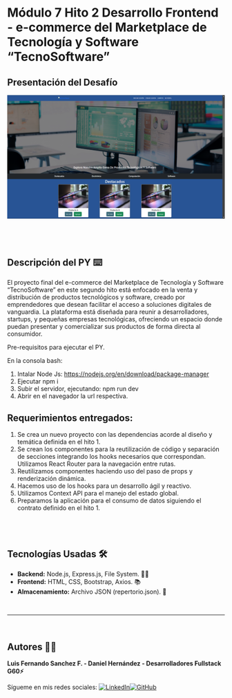 # Módulo 7 Hito 2 Desarrollo Frontend - e-commerce del Marketplace de Tecnología y Software “TecnoSoftware”

## Presentación del Desafío

![Pantalla VSCode](./public/img/pantallaReadme.png)

## <br/>

## Descripción del PY ⌨️

El proyecto final del e-commerce del Marketplace de Tecnología y Software “TecnoSoftware” en este segundo hito está enfocado en la venta y distribución de productos tecnológicos y software, creado por emprendedores que desean facilitar el acceso a soluciones digitales de vanguardia. La plataforma está diseñada para reunir a desarrolladores, startups, y pequeñas empresas tecnológicas, ofreciendo un espacio donde puedan presentar y comercializar sus productos de forma directa al consumidor.

Pre-requisitos para ejecutar el PY.

En la consola bash:

1. Intalar Node Js: https://nodejs.org/en/download/package-manager
2. Ejecutar npm i
3. Subir el servidor, ejecutando: npm run dev
4. Abrir en el navegador la url respectiva.

## Requerimientos entregados:

1. Se crea un nuevo proyecto con las dependencias acorde al diseño y temática definida en el hito 1.
2. Se crean los componentes para la reutilización de código y separación de secciones integrando los hooks necesarios que correspondan. Utilizamos React Router para la navegación entre rutas.
3. Reutilizamos componentes haciendo uso del paso de props y renderización dinámica.
4. Hacemos uso de los hooks para un desarrollo ágil y reactivo.
5. Utilizamos Context API para el manejo del estado global.
6. Preparamos la aplicación para el consumo de datos siguiendo el contrato definido en el hito 1.

## <br/>

## Tecnologías Usadas 🛠️

- **Backend:** Node.js, Express.js, File System. 🧑‍💻
- **Frontend:** HTML, CSS, Bootstrap, Axios. 📚
- **Almacenamiento:** Archivo JSON (repertorio.json). 🫙

<br/>

---

<br>

## Autores 👨‍💻

**Luis Fernando Sanchez F. - Daniel Hernández - Desarrolladores Fullstack G60⚡**

Sígueme en mis redes sociales: [![LinkedIn](https://img.shields.io/badge/LinkedIn-%230077B5.svg?logo=linkedin&logoColor=white)](https://www.linkedin.com/in/luisfernandosanchezflorez)[![GitHub](https://img.shields.io/badge/GitHub-black?logo=github)](https://github.com/luisfersan)
<br>

